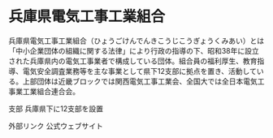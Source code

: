 # 兵庫県電気工事工業組合

兵庫県電気工事工業組合（ひょうごけんでんきこうじこうぎょうくみあい）とは「中小企業団体の組織に関する法律」により行政の指導の下、昭和38年に設立された兵庫県内の電気工事業者で構成している団体。組合員の福利厚生、教育指導、電気安全調査業務等を主な事業として県下12支部に拠点を置き、活動している。上部団体は近畿ブロックでは関西電気工事工業会、全国大では全日本電気工事業工業組合連合会。

支部
兵庫県下に12支部を設置

外部リンク
公式ウェブサイト